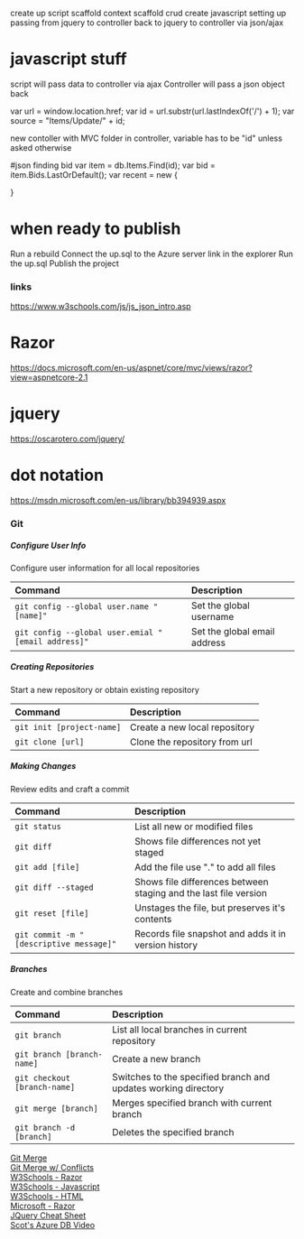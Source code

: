 create up script
scaffold context
scaffold crud
create javascript
    setting up passing from jquery to controller back to jquery to controller via json/ajax


# javascript stuff

script will pass data to controller via ajax
Controller will pass a json object back


var url = window.location.href;
var id = url.substr(url.lastIndexOf('/') + 1);
var source = "Items/Update/" + id;

new contoller with MVC folder
in controller, variable has to be "id" unless asked otherwise

#json finding bid
var item = db.Items.Find(id);
var bid = item.Bids.LastOrDefault();
var recent = new
{

}


# when ready to publish
Run a rebuild
Connect the up.sql to the Azure server link in the explorer
Run the up.sql
Publish the project

### links
https://www.w3schools.com/js/js_json_intro.asp

# Razor
https://docs.microsoft.com/en-us/aspnet/core/mvc/views/razor?view=aspnetcore-2.1

# jquery
https://oscarotero.com/jquery/

# dot notation
https://msdn.microsoft.com/en-us/library/bb394939.aspx

### Git

##### Configure User Info
Configure user information for all local repositories

| Command | Description     |
| :------------- | :------------- |
| ```git config --global user.name "[name]"```    | Set the global username       |
| ```git config --global user.emial "[email address]"```   | Set the global email address |

##### Creating Repositories
Start a new repository or obtain existing repository

| Command | Description     |
| :------------- | :------------- |
| ```git init [project-name]```       | Create a new local repository        |
| ```git clone [url]```   | Clone the repository from url  |

##### Making Changes
Review edits and craft a commit

| Command | Description     |
| :------------- | :------------- |
| ```git status```       | List all new or modified files        |
| ```git diff```   | Shows file differences not yet staged  |
| ```git add [file]```   | Add the file use "." to add all files  |
| ```git diff --staged```   | Shows file differences between staging and the last file version  |
| ```git reset [file]```   | Unstages the file, but preserves it's contents  |
|	```git commit -m "[descriptive message]"```   | Records file snapshot and adds it in version history  |

##### Branches
Create and combine branches

| Command | Description     |
| :------------- | :------------- |
|	```git branch```   | List all local branches in current repository   |
| ```git branch [branch-name]```    | Create a new branch       |
| ```git checkout [branch-name]```   | Switches to the specified branch and updates working directory |
| ```git merge [branch]```  | Merges specified branch with current branch   |
| ```git branch -d [branch]```  | Deletes the specified branch  |

[Git Merge](https://stackoverflow.com/questions/5601931/best-and-safest-way-to-merge-a-git-branch-into-master)  
[Git Merge w/ Conflicts](https://help.github.com/articles/resolving-a-merge-conflict-using-the-command-line/)  
[W3Schools - Razor](https://www.w3schools.com/ASP/webpages_razor.asp)  
[W3Schools - Javascript](https://www.w3schools.com/js/default.asp)  
[W3Schools - HTML](https://www.w3schools.com/html/default.asp)  
[Microsoft - Razor](https://docs.microsoft.com/en-us/aspnet/core/mvc/views/razor?view=aspnetcore-2.1)  
[JQuery Cheat Sheet](https://oscarotero.com/jquery/)  
[Scot's Azure DB Video](http://www.wou.edu/~morses/classes/cs46x/lecture/Videos.html)  